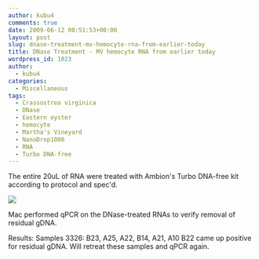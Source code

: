 ```yaml
---
author: kubu4
comments: true
date: 2009-06-12 00:51:53+00:00
layout: post
slug: dnase-treatment-mv-hemocyte-rna-from-earlier-today
title: DNase Treatment - MV hemocyte RNA from earlier today
wordpress_id: 1023
author:
  - kubu4
categories:
  - Miscellaneous
tags:
  - Crassostrea virginica
  - DNase
  - Eastern oyster
  - hemocyte
  - Martha's Vineyard
  - NanoDrop1000
  - RNA
  - Turbo DNA-free
---
```


The entire 20uL of RNA were treated with Ambion's Turbo DNA-free kit according to protocol and spec'd.

![](https://eagle.fish.washington.edu/Arabidopsis/RNA%20Spec%20Readings/20090611%20DNased%20RNA%20SJW.jpg)

Mac performed qPCR on the DNase-treated RNAs to verify removal of residual gDNA.

Results: Samples 3326: B23, A25, A22, B14, A21, A10 B22 came up positive for residual gDNA. Will retreat these samples and qPCR again.
